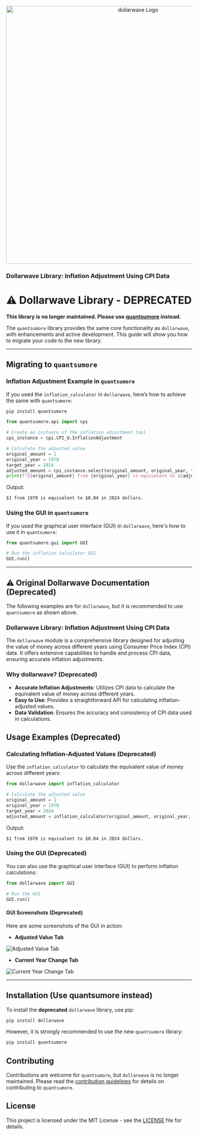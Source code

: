 <p align="center">
  <img src="https://raw.githubusercontent.com/cedricmoorejr/dollarwave/main/dollarwave/assets/py_dollarwave_logo.png" alt="dollarwave Logo" width="700"/>
</p>

### Dollarwave Library: Inflation Adjustment Using CPI Data

# ⚠️ Dollarwave Library - DEPRECATED

**This library is no longer maintained. Please use [quantsumore](https://pypi.org/project/quantsumore) instead.**

The `quantsumore` library provides the same core functionality as `dollarwave`, with enhancements and active development. This guide will show you how to migrate your code to the new library.

---

## Migrating to `quantsumore`

### Inflation Adjustment Example in `quantsumore`

If you used the `inflation_calculator` in `dollarwave`, here’s how to achieve the same with `quantsumore`:

```bash
pip install quantsumore
```

```python
from quantsumore.api import cpi

# Create an instance of the inflation adjustment tool
cpi_instance = cpi.CPI_U.InflationAdjustment

# Calculate the adjusted value
original_amount = 1
original_year = 1970
target_year = 2024
adjusted_amount = cpi_instance.select(original_amount, original_year, target_year)
print(f"${original_amount} from {original_year} is equivalent to ${adjusted_amount:.2f} in {target_year} dollars.")
```
Output:
```
$1 from 1970 is equivalent to $8.04 in 2024 dollars.
```

### Using the GUI in `quantsumore`

If you used the graphical user interface (GUI) in `dollarwave`, here's how to use it in `quantsumore`:

```python
from quantsumore.gui import GUI

# Run the inflation calculator GUI
GUI.run()
```

---

## ⚠️ Original Dollarwave Documentation (Deprecated)

The following examples are for `dollarwave`, but it is recommended to use `quantsumore` as shown above.

### Dollarwave Library: Inflation Adjustment Using CPI Data

The `dollarwave` module is a comprehensive library designed for adjusting the value of money across different years using Consumer Price Index (CPI) data. It offers extensive capabilities to handle and process CPI data, ensuring accurate inflation adjustments.

### Why dollarwave? (Deprecated)

- **Accurate Inflation Adjustments**: Utilizes CPI data to calculate the equivalent value of money across different years.
- **Easy to Use**: Provides a straightforward API for calculating inflation-adjusted values.
- **Data Validation**: Ensures the accuracy and consistency of CPI data used in calculations.

## Usage Examples (Deprecated)

### Calculating Inflation-Adjusted Values (Deprecated)

Use the `inflation_calculator` to calculate the equivalent value of money across different years:

```python
from dollarwave import inflation_calculator

# Calculate the adjusted value
original_amount = 1
original_year = 1970
target_year = 2024
adjusted_amount = inflation_calculator(original_amount, original_year, target_year)
```
Output:
```
$1 from 1970 is equivalent to $8.04 in 2024 dollars.
```

### Using the GUI (Deprecated)

You can also use the graphical user interface (GUI) to perform inflation calculations:

```python
from dollarwave import GUI

# Run the GUI
GUI.run()
```

#### GUI Screenshots (Deprecated)

Here are some screenshots of the GUI in action:

- **Adjusted Value Tab**

![Adjusted Value Tab](https://github.com/cedricmoorejr/dollarwave/blob/v2.0.6/dollarwave/assets/adjusted_value_gui_img.png)

- **Current Year Change Tab**

![Current Year Change Tab](https://github.com/cedricmoorejr/dollarwave/blob/v2.0.6/dollarwave/assets/current_year_change_gui_img.png)

---

## Installation (Use quantsumore instead)

To install the **deprecated** `dollarwave` library, use pip:

```bash
pip install dollarwave
```

However, it is strongly recommended to use the new `quantsumore` library:

```bash
pip install quantsumore
```

## Contributing

Contributions are welcome for `quantsumore`, but `dollarwave` is no longer maintained. Please read the [contribution guidelines](CONTRIBUTING.md) for details on contributing to `quantsumore`.

## License

This project is licensed under the MIT License - see the [LICENSE](LICENSE) file for details.
